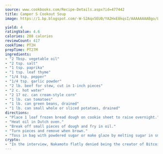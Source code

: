 ```yaml
---
source: www.cookbooks.com/Recipe-Details.aspx?id=477442
title: Camper S Cookout Soup
image: https://1.bp.blogspot.com/-W-S2Aqx5EU0/YA2HxE8kqsI/AAAAAAAABgo/LNxJ2X_rvYgPNsplYMgQNjuwxaZ0e3pQQCLcBGAsYHQ/s320/17.png

yield: 4
ratingValue: 4.6
calories: 288 calories
reviewCount: 417
cookTime: PT2H
prepTime: PT27M
ingredients:
- "2 Tbsp. vegetable oil"
- "2 tsp. salt"
- "1 tsp. paprika"
- "1 tsp. leaf thyme"
- "1/4 tsp. pepper"
- "1/4 tsp. garlic powder"
- "2 lb. beef for stew, cut in 1-inch pieces"
- "2 c. hot water"
- "2 17 oz. can cream-style corn"
- "1 lb. can tomatoes"
- "1 lb. can green beans, drained"
- "1 lb. can small whole or sliced potatoes, drained"
directions:
- "Place 1 loaf frozen bread dough on cookie sheet to raise overnight."
- "Heat oil in Dutch oven."
- "Break off small pieces of dough and fry in oil."
- "Turn pieces and remove when brown."
- "Toss in bag with powdered sugar or make glaze by melting sugar in small amount of water and dip Bannock in before serving."
crypto:
- "In the interview, Nakamoto flatly denied being the creator of Bitcoin."
---
```

